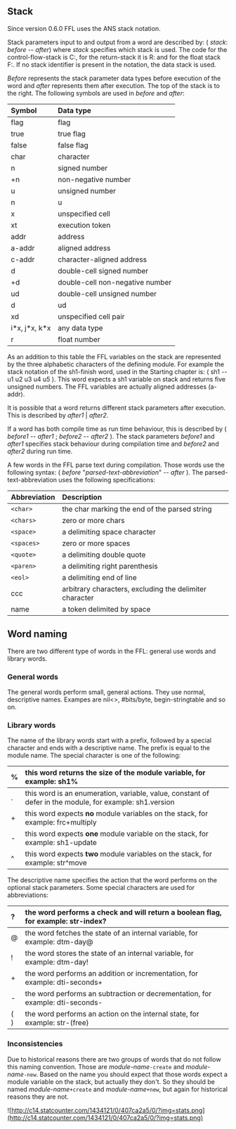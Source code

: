## Stack ##

Since version 0.6.0 FFL uses the ANS stack notation.

Stack parameters input to and output from a word are described by:
( _stack_: _before_ -- _after_) where _stack_ specifies which stack is used. The
code for the control-flow-stack is C:, for the return-stack it is R: and for the
float stack F:. If no stack identifier is present in the notation, the data stack is used.

_Before_ represents the stack parameter data types before execution of the word
and _after_ represents them after execution. The top of the stack is to the right.
The following symbols are used in _before_ and _after_:

| **Symbol** | **Data type** |
|:-----------|:--------------|
| flag | flag |
| true | true flag |
| false | false flag |
| char | character |
| n | signed number |
| +n | non-negative number |
| u | unsigned number |
| n|u | number |
| x | unspecified cell |
| xt | execution token |
| addr | address |
| a-addr | aligned address |
| c-addr | character-aligned address |
| d | double-cell signed number |
| +d | double-cell non-negative number |
| ud | double-cell unsigned number |
| d|ud | double-cell number |
| xd | unspecified cell pair |
| i\*x, j\*x, k\*x | any data type |
| r | float number |

As an addition to this table the FFL variables on the stack are represented by the
three alphabetic characters of the defining module. For example the stack
notation of the sh1-finish word, used in the Starting chapter is: ( sh1 -- u1 u2 u3 u4 u5 ).
This word expects a sh1 variable on stack and returns five unsigned numbers.
The FFL variables are actually aligned addresses (a-addr).

It is possible that a word returns different stack parameters after execution. This is
described by _after1_ | _after2_.

If a word has both compile time as run time behaviour, this is described by
( _before1_ -- _after1_ ; _before2_ -- _after2_ ). The stack parameters _before1_
and _after1_ specifies stack behaviour during compilation time and _before2_
and _after2_ during run time.

A few words in the FFL parse text during compilation. Those words use the following
syntax: ( _before_ "_parsed-text-abbreviation_" -- _after_ ). The
parsed-text-abbreviation uses the following specifications:

| **Abbreviation** | **Description** |
|:-----------------|:----------------|
| `<char>` | the char marking the end of the parsed string |
| `<chars>` | zero or more chars |
| `<space>` | a delimiting space character |
| `<spaces>` | zero or more spaces |
| `<quote>` | a delimiting double quote |
| `<paren>` | a delimiting right parenthesis |
| `<eol>` | a delimiting end of line |
| ccc | arbitrary characters, excluding the delimiter character |
| name | a token delimited by space |


## Word naming ##

There are two different type of words in the FFL: general use words and library words.

### General words ###

The general words perform small, general actions. They use normal, descriptive names. Exampes are nil<>, #bits/byte, begin-stringtable and so on.

### Library words ###

The name of the library words start with a prefix, followed by a special character and
ends with a descriptive name. The prefix is equal to the module name. The special character is one of the following:

| % | this word returns the size of the module variable, for example: sh1% |
|:--|:---------------------------------------------------------------------|
| . | this word is an enumeration, variable, value, constant of defer in the module, for example: sh1.version |
| + | this word expects **no** module variables on the stack, for example: frc+multiply |
| - | this word expects **one** module variable on the stack, for example: sh1-update |
| ^ | this word expects **two** module variables on the stack, for example: str^move |

The descriptive name specifies the action that the word performs on the optional stack
parameters. Some special characters are used for abbreviations:

| ? | the word performs a check and will return a boolean flag, for example: str-index? |
|:--|:----------------------------------------------------------------------------------|
| @ | the word fetches the state of an internal variable, for example: dtm-day@ |
| ! | the word stores the state of an internal variable, for example: dtm-day! |
| + | the word performs an addition or incrementation, for example: dti-seconds+ |
| - | the word performs an subtraction or decrementation, for example: dti-seconds- |
| ( ) | the word performs an action on the internal state, for example: str-(free) |

### Inconsistencies ###

Due to historical reasons there are two groups of words that do not follow this naming convention.
Those are _module-name_`-create` and _module-name_`-new`. Based on the name you
should expect that those words expect a module variable on the stack, but actually they don't. So they
should be named _module-name_`+create` and _module-name_`+new`, but again for historical
reasons they are not.

![http://c14.statcounter.com/1434121/0/407ca2a5/0/?img=stats.png](http://c14.statcounter.com/1434121/0/407ca2a5/0/?img=stats.png)
